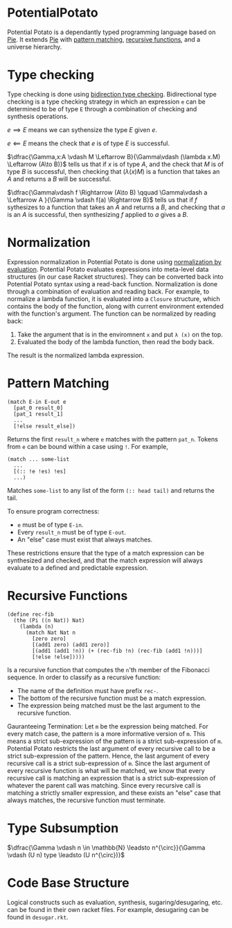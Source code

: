 # PotentialPotato

Potential Potato is a dependantly typed programming language based on [Pie](https://github.com/the-little-typer/pie). It extends [Pie](https://github.com/the-little-typer/pie) with [pattern matching](https://en.wikipedia.org/wiki/Pattern_matching), [recursive functions](https://en.wikipedia.org/wiki/Recursion_(computer_science)), and a universe hierarchy.

# Type checking 
Type checking is done using [bidirection type checking](https://ncatlab.org/nlab/show/bidirectional+typechecking). Bidirectional type checking is a type checking strategy in which an expression `e` can be determined to be of type `E` through a combination of checking and synthesis operations. 

$e \implies E$ means we can sythensize the type $E$ given $e$. 

$e \impliedby E$ means the check that $e$ is of type $E$ is successful.

$\dfrac{\Gamma,x:A \vdash M \Leftarrow B}{\Gamma\vdash (\lambda x.M) \Leftarrow (A\to B)}$ tells us that if $x$ is of type $A$, and the check that $M$ is of type $B$ is successful, then checking that $(\lambda (x) M)$ is a function that takes an $A$ and returns a $B$ will be successful. 

$\dfrac{\Gamma\vdash f \Rightarrow (A\to B) \qquad \Gamma\vdash a \Leftarrow A }{\Gamma \vdash f(a) \Rightarrow B}$ tells us that if $f$ sythesizes to a function that takes an $A$ and returns a $B$, and checking that $a$ is an $A$ is successful, then synthesizing $f$ applied to $a$ gives a $B$. 

# Normalization
Expression normalization in Potential Potato is done using [normalization by evaluation](https://en.wikipedia.org/wiki/Normalisation_by_evaluation). Potential Potato evaluates expressions into meta-level data structures (in our case Racket structures). They can be converted back into Potential Potato syntax using a read-back function. Normalization is done through a combination of evaluation and reading back. For example, to normalize a lambda function, it is evaluated into a `Closure` structure, which contains the body of the function, along with current environment extended with the function's argument. The function can be normalized by reading back:

1. Take the argument that is in the enviromnent `x` and put `λ (x)` on the top.
2. Evaluated the body of the lambda function, then read the body back.

The result is the normalized lambda expression.

# Pattern Matching
```racket
(match E-in E-out e
  [pat_0 result_0]
  [pat_1 result_1]
  ...
  [!else result_else])
```
Returns the first `result_n` where `e` matches with the pattern `pat_n`. Tokens from `e` can be bound within a case using `!`. For example,
```racket
(match ... some-list
  ...
  [(:: !e !es) !es]
  ...)
```
Matches `some-list` to any list of the form `(:: head tail)` and returns the tail.

To ensure program correctness: 
- `e` must be of type `E-in`.
- Every `result_n` must be of type `E-out`.
- An "else" case must exist that always matches.

These restrictions ensure that the type of a match expression can be synthesized and checked, and that the match expression will always evaluate to a defined and predictable expression.

# Recursive Functions
```racket
(define rec-fib
  (the (Pi ((n Nat)) Nat)
    (lambda (n)
      (match Nat Nat n
        [zero zero]
        [(add1 zero) (add1 zero)]
        [(add1 (add1 !n)) (+ (rec-fib !n) (rec-fib (add1 !n)))]
        [!else !else]))))      
```
Is a recursive function that computes the `n`'th member of the Fibonacci sequence. In order to classify as a recursive function:
- The name of the definition must have prefix `rec-`.
- The bottom of the recursive function must be a match expression.
- The expression being matched must be the last argument to the recursive function.

Gauranteeing Termination:
Let `m` be the expression being matched. For every match case, the pattern is a more informative version of `m`. This means a strict sub-expression of the pattern is a strict sub-expression of `m`. Potential Potato restricts the last argument of every recursive call to be a strict sub-expression of the pattern. Hence, the last argument of every recursive call is a strict sub-expression of `m`. Since the last argument of every recursive function is what will be matched, we know that every recursive call is matching an expression that is a strict sub-expression of whatever the parent call was matching. Since every recursive call is matching a strictly smaller expression, and these exists an "else" case that always matches, the recursive function must terminate.

# Type Subsumption
$\dfrac{\Gamma \vdash n \in \mathbb{N} \leadsto n^{\circ}}{\Gamma \vdash (U n) type  \leadsto (U n^{\circ})}$ 

# Code Base Structure
Logical constructs such as evaluation, synthesis, sugaring/desugaring, etc. can be found in their own racket files. For example, desugaring can be found in `desugar.rkt`.
